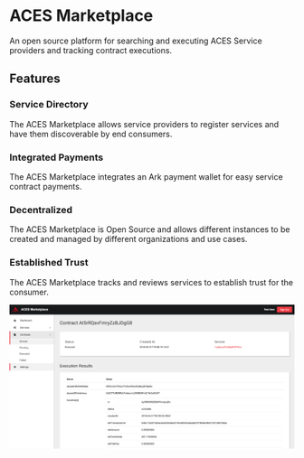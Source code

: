 # ACES Marketplace

An open source platform for searching and executing ACES Service providers 
and tracking contract executions.


## Features

### Service Directory

The ACES Marketplace allows service providers to register services and have them 
discoverable by end consumers.

### Integrated Payments

The ACES Marketplace integrates an Ark payment wallet for easy service contract payments.

### Decentralized

The ACES Marketplace is Open Source and allows different instances to be created and managed 
by different organizations and use cases.

### Established Trust

The ACES Marketplace tracks and reviews services to establish trust for the consumer.


![View Contract Screenshot](screenshot-view-contract.png)

